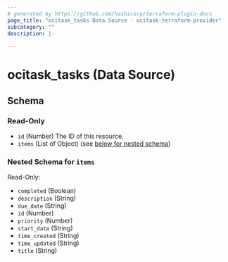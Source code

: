 ```yaml
---
# generated by https://github.com/hashicorp/terraform-plugin-docs
page_title: "ocitask_tasks Data Source - ocitask-terraform-provider"
subcategory: ""
description: |-
  
---
```


# ocitask_tasks (Data Source)





<!-- schema generated by tfplugindocs -->
## Schema

### Read-Only

- `id` (Number) The ID of this resource.
- `items` (List of Object) (see [below for nested schema](#nestedatt--items))

<a id="nestedatt--items"></a>
### Nested Schema for `items`

Read-Only:

- `completed` (Boolean)
- `description` (String)
- `due_date` (String)
- `id` (Number)
- `priority` (Number)
- `start_date` (String)
- `time_created` (String)
- `time_updated` (String)
- `title` (String)



